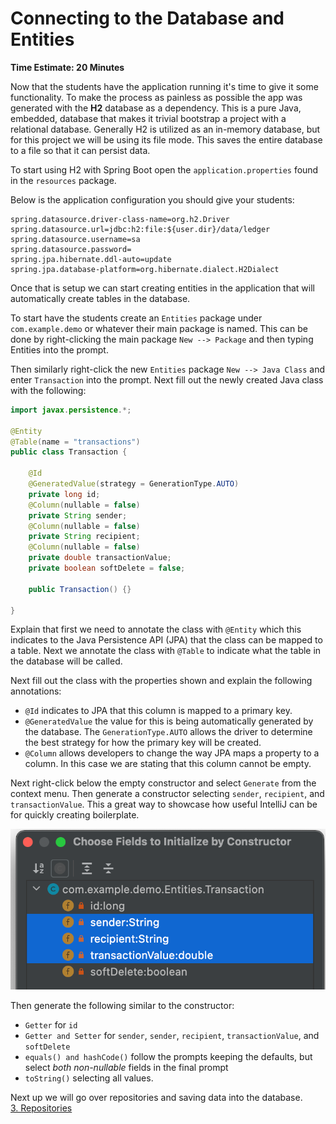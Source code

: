 # Connecting to the Database and Entities
**Time Estimate: 20 Minutes**

Now that the students have the application running it's time to give it some functionality.
To make the process as painless as possible the app was generated with the **H2** database as a
dependency. This is a pure Java, embedded, database that makes it trivial bootstrap a project with
a relational database. Generally H2 is utilized as an in-memory database, but for this project we 
will be using its file mode. This saves the entire database to a file so that it can persist data.

To start using H2 with Spring Boot open the  `application.properties` found in 
the `resources` package.

Below is the application configuration you should give your students: 
```properties
spring.datasource.driver-class-name=org.h2.Driver
spring.datasource.url=jdbc:h2:file:${user.dir}/data/ledger
spring.datasource.username=sa
spring.datasource.password=
spring.jpa.hibernate.ddl-auto=update
spring.jpa.database-platform=org.hibernate.dialect.H2Dialect
```

Once that is setup we can start creating entities in the application that will automatically 
create tables in the database. 

To start have the students create an `Entities` package under `com.example.demo` or whatever their
main package is named. This can be done by right-clicking the main package `New --> Package` and 
then typing Entities into the prompt. 

Then similarly right-click the new `Entities` package `New --> Java Class` and enter `Transaction`
into the prompt.  Next fill out the newly created Java class with the following:

```java
import javax.persistence.*;

@Entity
@Table(name = "transactions")
public class Transaction {

    @Id
    @GeneratedValue(strategy = GenerationType.AUTO)
    private long id;
    @Column(nullable = false)
    private String sender;
    @Column(nullable = false)
    private String recipient;
    @Column(nullable = false)
    private double transactionValue;
    private boolean softDelete = false;

    public Transaction() {}

}
```

Explain that first we need to annotate the class with `@Entity` which this indicates to the Java 
Persistence API (JPA) that the class can be mapped to a table. Next we annotate the class with
`@Table` to indicate what the table in the database will be called.  

Next fill out the class with the properties shown and explain the following annotations:
* `@Id` indicates to JPA that this column is mapped to a primary key.
* `@GeneratedValue` the value for this is being automatically generated by the database.
   The `GenerationType.AUTO` allows the driver to determine the best strategy for how the
   primary key will be created.
* `@Column` allows developers to change the way JPA maps a property to a column. In this case we 
   are stating that this column cannot be empty.

Next right-click below the empty constructor and select `Generate` from the context menu. Then
generate a constructor selecting `sender`, `recipient`, and `transactionValue`.  This a great way
to showcase how useful IntelliJ can be for quickly creating boilerplate. 

![Prompt for Constructor Generation](../images/Generate%20Constructor.png)

Then generate the following similar to the constructor:
* `Getter` for `id`
* `Getter and Setter` for `sender`, `sender`, `recipient`, `transactionValue`, and `softDelete`
* `equals() and hashCode()` follow the prompts keeping the defaults, but select *both non-nullable* fields 
  in the final prompt
* `toString()` selecting all values.

Next up we will go over repositories and saving data into the database.  
[3. Repositories](3-repositories.md)
